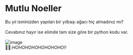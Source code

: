 # Mutlu Noeller
Bu yıl isminizden yapılan bir yılbaşı ağacı hiç almadınız mı?<br><br>
Cevabınız hayır ise elimde tam size göre bir python kodu var.<br><br>
![image](https://github.com/AzizhanKaya/projelerim/assets/149832485/8a123c4c-fa73-40ca-a7b2-b0bd6730c975)
<br>
🎅🏻:<em>HOHOHOHOHOHOHOHO!!</em>
